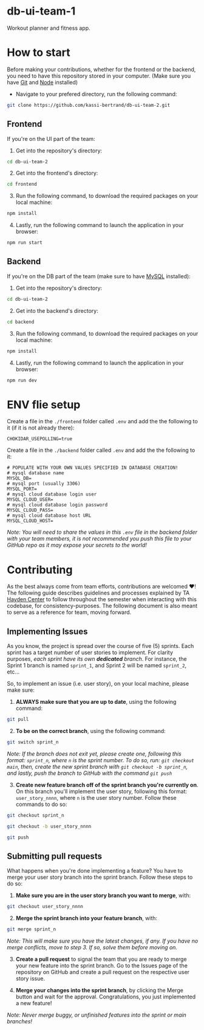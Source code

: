 # **db-ui-team-1**

Workout planner and fitness app.

# How to start

Before making your contributions, whether for the frontend or the backend, you need to have this repository stored in your computer.
(Make sure you have [Git](https://git-scm.com/downloads) and [Node](https://nodejs.org/en/) installed)

-   Navigate to your prefered directory, run the following command:

```sh
git clone https://github.com/kassi-bertrand/db-ui-team-2.git
```

## Frontend

If you're on the UI part of the team:

1. Get into the repository's directory:

```sh
cd db-ui-team-2
```

2. Get into the frontend's directory:

```sh
cd frontend
```

3. Run the following command, to download the required packages on your local machine:

```sh
npm install
```

4. Lastly, run the following command to launch the application in your browser:

```sh
npm run start
```

## Backend

If you're on the DB part of the team (make sure to have [MySQL](https://dev.mysql.com/downloads/mysql/) installed):

1. Get into the repository's directory:

```sh
cd db-ui-team-2
```

2. Get into the backend's directory:

```sh
cd backend
```

3. Run the following command, to download the required packages on your local machine:

```sh
npm install
```

4. Lastly, run the following command to launch the application in your browser:

```sh
npm run dev
```

# ENV flie setup

Create a file in the `./frontend` folder called `.env` and add the the following to it (if it is not already there):

```
CHOKIDAR_USEPOLLING=true
```

Create a file in the `./backend` folder called `.env` and add the the following to it:

```
# POPULATE WITH YOUR OWN VALUES SPECIFIED IN DATABASE CREATION!
# mysql database name
MYSQL_DB=
# mysql port (usually 3306)
MYSQL_PORT=
# mysql cloud database login user
MYSQL_CLOUD_USER=
# mysql cloud database login password
MYSQL_CLOUD_PASS=
# mysql cloud database host URL
MYSQL_CLOUD_HOST=
```

_Note: You will need to share the values in this `.env` file in the backend folder with your team members, it is not recommended you push this file to your GitHub repo as it may expose your secrets to the world!_

# Contributing

As the best always come from team efforts, contributions are welcomed ❤️! The following guide describes guidelines and processes explained by TA [Hayden Center](https://github.com/HaydenCenter) to follow throughout the semester when interacting with this codebase, for consistency-purposes. The following document is also meant to serve as a reference for team, moving forward.

## Implementing Issues

As you know, the project is spread over the course of five (5) sprints. Each sprint has a target number of user stories to implement. For clarity purposes, _each sprint have its own **dedicated** branch_. For instance, the Sprint 1 branch is named `sprint_1`, and Sprint 2 will be named `sprint_2`, etc...

So, to implement an issue (i.e. user story), on your local machine, please make sure:

1. **ALWAYS make sure that you are up to date**, using the following command:

```sh
git pull
```

2. **To be on the correct branch**, using the following command:

```sh
git switch sprint_n
```

_Note: If the branch does not exit yet, please create one, following this format: `sprint_n`, where `n` is the sprint number. To do so, run: `git checkout main`, then, create the new sprint branch with `git checkout -b sprint_n`, and lastly, push the branch to GitHub with the command `git push`_

3. **Create new feature branch off of the sprint branch you're currently on**. On this branch you'll implement the user story, following this format: `user_story_nnnn`, where `n` is the user story number. Follow these commands to do so:

```sh
git checkout sprint_n
```

```sh
git checkout -b user_story_nnnn
```

```sh
git push
```

## Submitting pull requests

What happens when you're done implementing a feature? You have to merge your user story branch into the sprint branch. Follow these steps to do so:

1. **Make sure you are in the user story branch you want to merge**, with:

```sh
git checkout user_story_nnnn
```

2. **Merge the sprint branch into your feature branch**, with:

```sh
git merge sprint_n
```

_Note: This will make sure you have the latest changes, if any. If you have no merge conflicts, move to step 3. If so, solve them before moving on._

3. **Create a pull request** to signal the team that you are ready to merge your new feature into the sprint branch. Go to the Issues page of the repository on GitHub and create a pull request on the respective user story issue.

4. **Merge your changes into the sprint branch**, by clicking the Merge button and wait for the approval. Congratulations, you just implemented a new feature!

_Note: Never merge buggy, or unfinished features into the sprint or main branches!_
